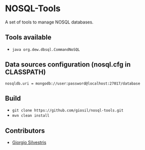# NOSQL-Tools

A set of tools to manage NOSQL databases.

## Tools available

- `java org.dew.dbsql.CommandNoSQL`


## Data sources configuration (nosql.cfg in CLASSPATH)

```
nosqldb.uri = mongodb://user:password@localhost:27017/database
```

## Build

- `git clone https://github.com/giosil/nosql-tools.git`
- `mvn clean install`

## Contributors

* [Giorgio Silvestris](https://github.com/giosil)
